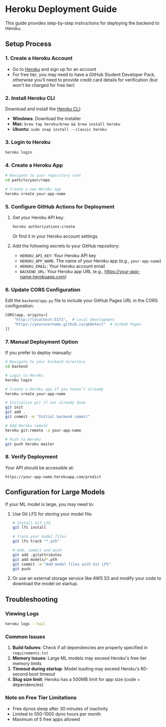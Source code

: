 # Heroku Deployment Guide

This guide provides step-by-step instructions for deploying the backend to Heroku.

## Setup Process

### 1. Create a Heroku Account

- Go to [Heroku](https://www.heroku.com/) and sign up for an account
- For free tier, you may need to have a GitHub Student Developer Pack, otherwise you'll need to provide credit card details for verification (but won't be charged for free tier)

### 2. Install Heroku CLI

Download and install the [Heroku CLI](https://devcenter.heroku.com/articles/heroku-cli):

- **Windows**: Download the installer
- **Mac**: `brew tap heroku/brew && brew install heroku`
- **Ubuntu**: `sudo snap install --classic heroku`

### 3. Login to Heroku

```bash
heroku login
```

### 4. Create a Heroku App

```bash
# Navigate to your repository root
cd path/to/your/repo

# Create a new Heroku app
heroku create your-app-name
```

### 5. Configure GitHub Actions for Deployment

1. Get your Heroku API key:
   ```bash
   heroku authorizations:create
   ```
   Or find it in your Heroku account settings.

2. Add the following secrets to your GitHub repository:
   - `HEROKU_API_KEY`: Your Heroku API key
   - `HEROKU_APP_NAME`: The name of your Heroku app (e.g., `your-app-name`)
   - `HEROKU_EMAIL`: Your Heroku account email
   - `BACKEND_URL`: Your Heroku app URL (e.g., https://your-app-name.herokuapp.com)

### 6. Update CORS Configuration

Edit the `backend/app.py` file to include your GitHub Pages URL in the CORS configuration:

```python
CORS(app, origins=[
    "http://localhost:5173",  # Local development
    "https://yourusername.github.io/gbdetect"  # GitHub Pages
])
```

### 7. Manual Deployment Option

If you prefer to deploy manually:

```bash
# Navigate to your backend directory
cd backend

# Login to Heroku
heroku login

# Create a Heroku app if you haven't already
heroku create your-app-name

# Initialize git if not already done
git init
git add .
git commit -m "Initial backend commit"

# Add Heroku remote
heroku git:remote -a your-app-name

# Push to Heroku
git push heroku master
```

### 8. Verify Deployment

Your API should be accessible at:
```
https://your-app-name.herokuapp.com/predict
```

## Configuration for Large Models

If your ML model is large, you may need to:

1. Use Git LFS for storing your model file:
   ```bash
   # Install Git LFS
   git lfs install
   
   # Track your model files
   git lfs track "*.pth"
   
   # Add, commit and push
   git add .gitattributes
   git add models/*.pth
   git commit -m "Add model files with Git LFS"
   git push
   ```

2. Or use an external storage service like AWS S3 and modify your code to download the model on startup.

## Troubleshooting

### Viewing Logs

```bash
heroku logs --tail
```

### Common Issues

1. **Build failures**: Check if all dependencies are properly specified in `requirements.txt`
2. **Memory issues**: Large ML models may exceed Heroku's free tier memory limits
3. **Timeout during startup**: Model loading may exceed Heroku's 60-second boot timeout
4. **Slug size limit**: Heroku has a 500MB limit for app size (code + dependencies)

### Note on Free Tier Limitations

- Free dynos sleep after 30 minutes of inactivity
- Limited to 550-1000 dyno hours per month
- Maximum of 5 free apps allowed 